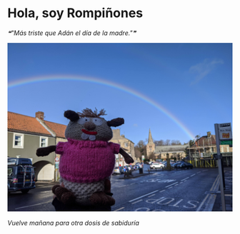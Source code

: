 # Hola, soy Rompiñones

<!--STARTS_HERE_QUOTE_README-->
<i>❝"Más triste que Adán el día de la madre."❞</i>
<!--ENDS_HERE_QUOTE_README-->

<!--START_SECTION:update_image-->
![alt text](https://raw.githubusercontent.com/focaalvarez/rompinones/main/.github/images/IMG_20220220_094217.jpg?raw=true)
<!--END_SECTION:update_image-->

*Vuelve mañana para otra dosis de sabiduría*
